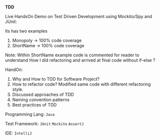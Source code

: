 **TDD**

Live HandsOn Demo on Test Driven Development using Mockito/Spy and JUnit:

Its has two examples
1. Monopoly -> 100% code coverage
2. ShortName -> 100% code coverage

Note: Within ShortName example code is commented for reader to understand How I did refactoring and arrived at final code without if-else ?

HandOn: 
1. Why and How to TDD for Software Project?
2. How to refactor code? Modified same code with different refactoring style.
3. Discussed approaches of TDD
4. Naming convention patterns
5. Best practices of TDD


Programming Lang:
`Java`

Test Framework:
`JUnit`
`Mockito`
`AssertJ`

IDE:
`IntelliJ`





